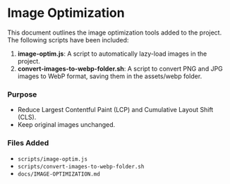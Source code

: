 # Image Optimization

This document outlines the image optimization tools added to the project. The following scripts have been included:

1. **image-optim.js**: A script to automatically lazy-load images in the project.
2. **convert-images-to-webp-folder.sh**: A script to convert PNG and JPG images to WebP format, saving them in the assets/webp folder.

### Purpose
- Reduce Largest Contentful Paint (LCP) and Cumulative Layout Shift (CLS).
- Keep original images unchanged.

### Files Added
- `scripts/image-optim.js`
- `scripts/convert-images-to-webp-folder.sh`
- `docs/IMAGE-OPTIMIZATION.md`